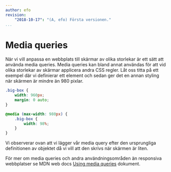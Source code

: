 ```yaml
---
author: efo
revision:
    "2018-10-17": "(A, efo) Första versionen."
...
```

Media queries
=======================

När vi vill anpassa en webbplats till skärmar av olika storlekar är ett sätt att använda media queries. Media queries kan bland annat användas för att vid olika storlekar av skärmar applicera andra CSS regler. Låt oss titta på ett exempel där vi definierar ett element och sedan ger det en annan styling när skärmen är mindre än 980 pixlar.

```css
.big-box {
    width: 960px;
    margin: 0 auto;
}

@media (max-width: 980px) {
    .big-box {
        width: 98%;
    }
}
```

Vi observerar ovan att vi lägger vår media query efter den ursprungliga definitionen av objektet då vi vill att den skrivs när skärmen är liten.


För mer om media queries och andra användningsområden än responsiva webbplatser se MDN web docs [Using media queries](https://developer.mozilla.org/en-US/docs/Web/CSS/Media_Queries/Using_media_queries) dokument.
